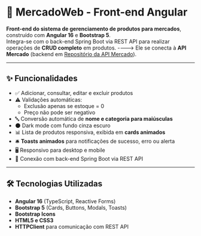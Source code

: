 # 🛒 MercadoWeb - Front-end Angular

**Front-end do sistema de gerenciamento de produtos para mercados**, construído com **Angular 16** e **Bootstrap 5**.  
Integra-se com o back-end Spring Boot via REST API para realizar operações de **CRUD completo** em produtos. ----> Ele se conecta à **API Mercado** (backend em [Repositório da API Mercado](https://github.com/Sambonha/apiMercado)).

---

## ✨ Funcionalidades

- ✅ Adicionar, consultar, editar e excluir produtos  
- ⚠️ Validações automáticas:  
  - Exclusão apenas se estoque = 0  
  - Preço não pode ser negativo  
- 🔤 Conversão automática de **nome e categoria para maiúsculas**  
- 🌑 Dark mode com fundo cinza escuro  
- 📊 Lista de produtos responsiva, exibida em **cards animados**  
- 🛎️ **Toasts animados** para notificações de sucesso, erro ou alerta  
- 🖥️ Responsivo para desktop e mobile  
- 🔗 Conexão com back-end Spring Boot via REST API  

---

## 🛠 Tecnologias Utilizadas

- **Angular 16** (TypeScript, Reactive Forms)  
- **Bootstrap 5** (Cards, Buttons, Modals, Toasts)  
- **Bootstrap Icons**  
- **HTML5 e CSS3**  
- **HTTPClient** para comunicação com REST API  
